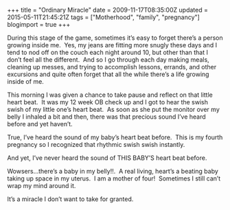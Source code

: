 +++
title = "Ordinary Miracle"
date = 2009-11-17T08:35:00Z
updated = 2015-05-11T21:45:21Z
tags = ["Motherhood", "family", "pregnancy"]
blogimport = true 
+++

During this stage of the game, sometimes it’s easy to forget there’s a person growing inside me.  Yes, my jeans are fitting more snugly these days and I tend to nod off on the couch each night around 10, but other than that I don’t feel all the different.  And so I go through each day making meals, cleaning up messes, and trying to accomplish lessons, errands, and other excursions and quite often forget that all the while there’s a life growing inside of me.  

This morning I was given a chance to take pause and reflect on that little heart beat.  It was my 12 week OB check up and I got to hear the swish swish of my little one’s heart beat.  As soon as she put the monitor over my belly I inhaled a bit and then, there was that precious sound I’ve heard before and yet haven’t.  

True, I’ve heard the sound of my baby’s heart beat before.  This is my fourth pregnancy so I recognized that rhythmic swish swish instantly.  

And yet, I’ve never heard the sound of THIS BABY’S heart beat before.  

Wowsers…there’s a baby in my belly!!.  A real living, heart’s a beating baby taking up space in my uterus.  I am a mother of four!  Sometimes I still can’t wrap my mind around it.  

It’s a miracle I don’t want to take for granted.  

  







  


